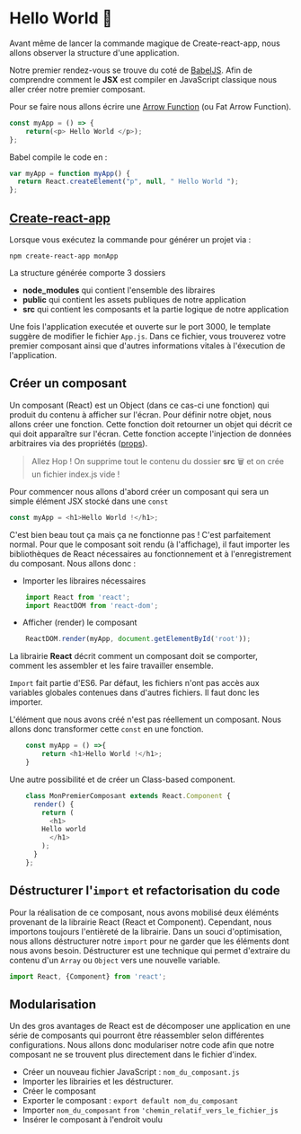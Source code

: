 # Hello World 👋

Avant même de lancer la commande magique de Create-react-app, nous allons observer la structure d'une application.

Notre premier rendez-vous se trouve du coté de [BabelJS](https://babeljs.io). Afin de comprendre comment le **JSX** est compiler en JavaScript classique nous aller créer notre premier composant.

Pour se faire nous allons écrire une [Arrow Function](../docs/lexicon.md) (ou Fat Arrow Function).

```javascript
const myApp = () => {
    return(<p> Hello World </p>);
};
```

Babel compile le code en :

```javascript
var myApp = function myApp() {
  return React.createElement("p", null, " Hello World ");
};
```

## [Create-react-app](https://fr.reactjs.org/docs/create-a-new-react-app.html#create-react-app)

Lorsque vous exécutez la commande pour générer un projet via :

`npm create-react-app monApp`

La structure générée comporte 3 dossiers

- **node_modules** qui contient l'ensemble des libraires
- **public** qui contient les assets publiques de notre application
- **src** qui contient les composants et la partie logique de notre application

Une fois l'application executée et ouverte sur le port 3000, le template suggère de modifier le fichier `App.js`. Dans ce fichier, vous trouverez votre premier composant ainsi que d'autres informations vitales à l'éxecution de l'application. 



## Créer un composant

Un composant (React) est un Object (dans ce cas-ci une fonction) qui produit du contenu à afficher sur l'écran. Pour définir notre objet, nous allons créer une fonction. Cette fonction doit retourner un objet qui décrit ce qui doit apparaître sur l'écran. Cette fonction accepte l'injection de données arbitraires via des propriétés ([props](../docs/props.md)).

> Allez Hop ! On supprime tout le contenu du dossier **src** 🗑️ et on crée un fichier index.js vide !

Pour commencer nous allons d'abord créer un composant qui sera un simple élément JSX stocké dans une `const` 

```javascript
const myApp = <h1>Hello World !</h1>;
```

C'est bien beau tout ça mais ça ne fonctionne pas ! C'est parfaitement normal. Pour que le composant soit rendu (à l'affichage), il faut importer les bibliothèques de React nécessaires au fonctionnement et à l'enregistrement du composant. Nous allons donc : 

* Importer les libraires nécessaires

```javascript
	import React from 'react';
	import ReactDOM from 'react-dom';
```
	
* Afficher (render) le composant

```javascript
	ReactDOM.render(myApp, document.getElementById('root'));
```

La librairie **React** décrit comment un composant doit se comporter, comment les assembler et les faire travailler ensemble.

`Import` fait partie d'ES6. Par défaut, les fichiers n'ont pas accès aux variables globales contenues dans d'autres fichiers. Il faut donc les importer.

L'élément que nous avons créé n'est pas réellement un composant. Nous allons donc transformer cette `const` en une fonction.

```javascript
	const myApp = () =>{
		return <h1>Hello World !</h1>;
	}
```

Une autre possibilité et de créer un Class-based component.

```javascript
	class MonPremierComposant extends React.Component {
	  render() {
	    return (
	      <h1>
		Hello world
	      </h1>
	    );
	  }
	};
```

## Déstructurer l'`import` et refactorisation du code
Pour la réalisation de ce composant, nous avons mobilisé deux éléménts provenant de la librairie React (React et Component). Cependant, nous importons toujours l'entièreté de la librairie. Dans un souci d'optimisation, nous allons déstructurer notre `import` pour ne garder que les éléments dont nous avons besoin. Déstructurer est une technique qui permet d'extraire du contenu d'un `Array` ou `Object` vers une nouvelle variable.

```javascript
import React, {Component} from 'react';
```

## Modularisation
Un des gros avantages de React est de décomposer une application en une série de composants qui pourront être réassembler selon différentes configurations. Nous allons donc modulariser notre code afin que notre composant ne se trouvent plus directement dans le fichier d'index.

* Créer un nouveau fichier JavaScript : `nom_du_composant.js`
* Importer les librairies et les déstructurer.
* Créer le composant
* Exporter le composant : `export default nom_du_composant`
* Importer `nom_du_composant` `from` `'chemin_relatif_vers_le_fichier_js`
* Insérer le composant à l'endroit voulu
